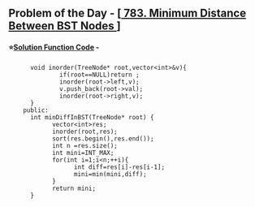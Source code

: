 ## Problem of the Day - [<a href="https://leetcode.com/problems/minimum-distance-between-bst-nodes/description/"> 783. Minimum Distance Between BST Nodes </a>]


#### ⭐<ins>Solution Function Code</ins> -


          void inorder(TreeNode* root,vector<int>&v){
                  if(root==NULL)return ;
                  inorder(root->left,v);
                  v.push_back(root->val);
                  inorder(root->right,v);
          }
        public:
          int minDiffInBST(TreeNode* root) {
                vector<int>res;
                inorder(root,res);
                sort(res.begin(),res.end());
                int n =res.size();
                int mini=INT_MAX;
                for(int i=1;i<n;++i){
                      int diff=res[i]-res[i-1];
                      mini=min(mini,diff);
                }
                return mini;
          }

